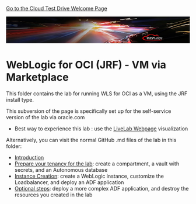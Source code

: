 [Go to the Cloud Test Drive Welcome Page](../../../readme.md)

![](../../../../common/images/customer.logo2.png)

# WebLogic for OCI (JRF) -  VM via Marketplace

This folder contains the lab for running WLS for OCI as a VM, using the JRF install type.

This subversion of the page is specifically set up for the self-service version of the lab via oracle.com



- Best way to experience this lab : use the [LiveLab Webpage](https://oracle.github.io/cloudtestdrive/AppDev/wls/ll-jrf/self-service/) visualization



Alternatively, you can visit the normal GitHub .md files of the lab in this folder:

- [Introduction](../wlsforocijrf_intro.md)
- [Prepare your tenancy for the lab](../wlsforocijrf_prereq.md): create a compartment, a vault with secrets, and an Autonomous database
- [Instance Creation](../wlsforocijrf.md): create a WebLogic instance, customize the Loadbalancer, and deploy an ADF application
- [Optional steps](../wlsforocijrfopt.md): deploy a more complex ADF application, and destroy the resources you created in the lab


